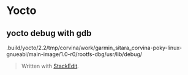 # Yocto

## yocto debug with gdb

.build/yocto/2.2/tmp/corvina/work/garmin_sitara_corvina-poky-linux-gnueabi/main-image/1.0-r0/rootfs-dbg/usr/lib/debug/






> Written with [StackEdit](https://stackedit.io/).
<!--stackedit_data:
eyJoaXN0b3J5IjpbMzIzNDcwODc1LDY3NTgyNzQ2OSwxOTc4OT
gxMDg5XX0=
-->